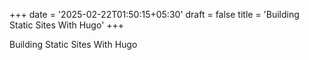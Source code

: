 +++
date = '2025-02-22T01:50:15+05:30'
draft = false
title = 'Building Static Sites With Hugo'
+++


Building Static Sites With Hugo
